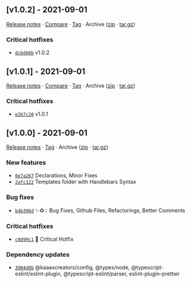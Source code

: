 ## [v1.0.2] - 2021-09-01

[Release notes](https://github.com/kaaaxcreators/create/releases/tag/v1.0.2) · [Compare](https://github.com/kaaaxcreators/create/compare/v1.0.1...v1.0.2) · [Tag](https://github.com/kaaaxcreators/create/tree/v1.0.2) · Archive ([zip](https://github.com/kaaaxcreators/create/archive/v1.0.2.zip) · [tar.gz](https://github.com/kaaaxcreators/create/archive/v1.0.2.tar.gz))

### Critical hotfixes

- [`dcbdb6b`](https://github.com/kaaaxcreators/create/commit/dcbdb6b)  v1.0.2

## [v1.0.1] - 2021-09-01

[Release notes](https://github.com/kaaaxcreators/create/releases/tag/v1.0.1) · [Compare](https://github.com/kaaaxcreators/create/compare/v1.0.0...v1.0.1) · [Tag](https://github.com/kaaaxcreators/create/tree/v1.0.1) · Archive ([zip](https://github.com/kaaaxcreators/create/archive/v1.0.1.zip) · [tar.gz](https://github.com/kaaaxcreators/create/archive/v1.0.1.tar.gz))

### Critical hotfixes

- [`e2b7c20`](https://github.com/kaaaxcreators/create/commit/e2b7c20)  v1.0.1

## [v1.0.0] - 2021-09-01

[Release notes](https://github.com/kaaaxcreators/create/releases/tag/v1.0.0) · [Tag](https://github.com/kaaaxcreators/create/tree/v1.0.0) · Archive ([zip](https://github.com/kaaaxcreators/create/archive/v1.0.0.zip) · [tar.gz](https://github.com/kaaaxcreators/create/archive/v1.0.0.tar.gz))

### New features

- [`0e7a267`](https://github.com/kaaaxcreators/create/commit/0e7a267)  Declarations, Minor Fixes
- [`2afc122`](https://github.com/kaaaxcreators/create/commit/2afc122)  Templates folder with Handlebars Syntax

### Bug fixes

- [`b4b396d`](https://github.com/kaaaxcreators/create/commit/b4b396d) ✨♻️💡 Bug Fixes, Github Files, Refactorings, Better Comments

### Critical hotfixes

- [`c0d99c1`](https://github.com/kaaaxcreators/create/commit/c0d99c1) ️📝 Critical Hotfix

### Dependency updates

- [`3904d8b`](https://github.com/kaaaxcreators/create/commit/3904d8b)  @kaaaxcreators/config, @types/node, @typescript-eslint/eslint-plugin, @typescript-eslint/parser, eslint-plugin-prettier

